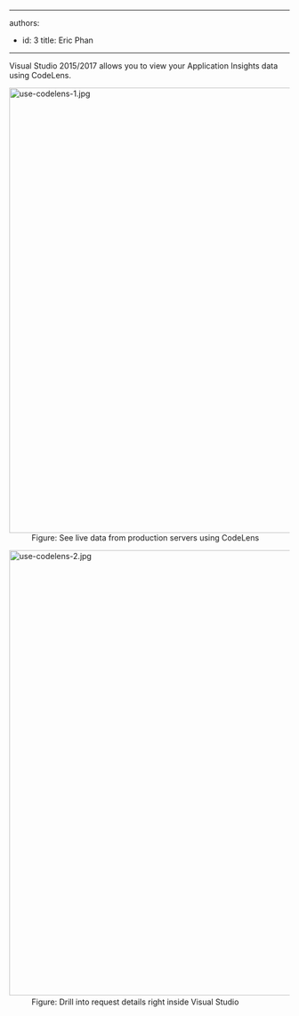 

---
authors:
  - id: 3
    title: Eric Phan
---




<span class='intro'> Visual Studio 2015/2017 allows you to view your Application Insights data using CodeLens.<br> </span>

<dl class="image"><dt><img src="/PublishingImages/use-codelens-1.jpg" alt="use-codelens-1.jpg" style="width&#58;800px;" /><br></dt><dd>​​Figure&#58; See live data from production servers using CodeLens</dd></dl><dl class="image"><dt><img src="/PublishingImages/use-codelens-2.jpg" alt="use-codelens-2.jpg" style="width&#58;800px;" />​<br></dt><dd>Figure&#58; Drill into request details right inside Visual Studio</dd></dl>


